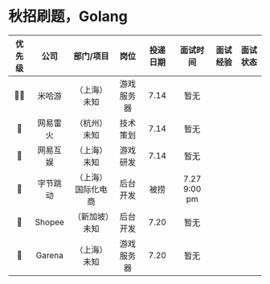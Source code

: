 # 秋招刷题，Golang

| 优先级 | 公司 | 部门/项目 | 岗位 | 投递日期 | 面试时间 | 面试经验 | 面试状态 |
| :----: | :----: | :----: | :----: | :----: | :----: | :----: | :----: |
| 🚀🚀 | 米哈游 | （上海）未知 | 游戏服务器 | 7.14 | 暂无 | 
| 🚌 | 网易雷火 | （杭州）未知 | 技术策划 | 7.14 | 暂无 |
| 🚀 | 网易互娱 | （上海）未知 | 游戏研发 | 7.14 | 暂无 |
| 🚄 | 字节跳动 | （上海）国际化电商 | 后台开发 | 被捞 | 7.27 9:00 pm |
| 🚄 | Shopee | （新加坡）未知 | 后台开发 | 7.20 | 暂无 |
| 🚌 | Garena | （上海）未知 | 游戏服务器 | 7.20 | 暂无 |

